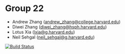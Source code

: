 # Group 22

- Andrew Zhang (andrew_zhang@college.harvard.edu)
- Diwei Zhang (diwei_zhang@hsph.harvard.edu)
- Lotus Xia (lxia@g.harvard.edu)
- Neil Sehgal (neil_sehgal@g.harvard.edu)

[![Build Status](https://app.travis-ci.com/cs107-DaLand/cs107-FinalProject.svg?branch=main)](https://app.travis-ci.com/cs107-DaLand/cs107-FinalProject)
